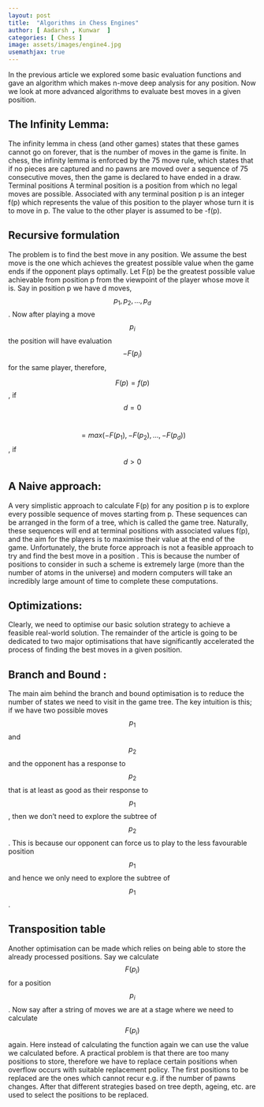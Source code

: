 ```yaml
---
layout: post
title:  "Algorithms in Chess Engines"
author: [ Aadarsh , Kunwar  ]
categories: [ Chess ]
image: assets/images/engine4.jpg
usemathjax: true
---
```


In the previous article we explored some basic evaluation functions and gave an algorithm which makes n-move deep analysis for any position. Now we look at more advanced algorithms to evaluate best moves in a given position. 

## The Infinity Lemma: 

The infinity lemma in chess (and other games) states that these games cannot go on forever, that is the number of moves in the game is finite. In chess, the infinity lemma is enforced by the 75 move rule, which states that if no pieces are captured and no pawns are moved over a sequence of 75 consecutive moves, then the game is declared to have ended in a draw. 
Terminal positions
A terminal position is a position from which no legal moves are possible. Associated with any terminal position p is an integer f(p) which represents the value of this position to the player whose turn it is to move in p. The value to the other player is assumed to be -f(p). 

## Recursive formulation

The problem is to find the best move in any position. We assume the best move is the one which achieves the greatest possible value when the game ends if the opponent plays optimally. 
Let F(p) be the greatest possible value achievable from position p from the viewpoint of the player whose move it is.
Say in position p we have d moves, $$ p_1, p_2, …, p_d $$ . Now after playing a move $$ p_i $$ the position will have evaluation $$ -F(p_i) $$ for the same player, therefore,

$$ F(p) = f(p) $$  , if $$ d=0 $$

&nbsp;&nbsp;&nbsp;&nbsp;&nbsp;&nbsp;&nbsp;&nbsp;&nbsp;&nbsp;&nbsp;&nbsp;$$  =  max(-F(p_1),-F(p_2), …, -F(p_d)) $$ , if $$ d > 0 $$

## A Naive approach:

A very simplistic approach to calculate F(p) for any position p is to explore every possible sequence of moves starting from p. These sequences can be arranged in the form of a tree, which is called the game tree.  Naturally, these sequences will end at terminal positions with associated values f(p), and the aim for the players is to maximise their value at the end of the game. 
Unfortunately, the brute force approach is not a feasible approach to try and find the best move in a position . This is because the number of positions to consider in such a scheme is extremely large (more than the number of atoms in the universe) and modern computers will take an incredibly large amount of time to complete these computations.

## Optimizations:

Clearly, we need to optimise our basic solution strategy to achieve a feasible real-world solution. The remainder of the article is going to be dedicated to two major optimisations that have significantly accelerated the process of finding the best moves in a given position. 

## Branch and Bound :

The main aim behind the branch and bound optimisation is to reduce the number of states we need to visit in the game tree. The key intuition is this; if we have two possible moves $$p_1$$ and $$p_2 $$ and the opponent has a response to $$p_2 $$ that is at least as good as their response to $$p_1$$, then we don’t need to explore the subtree of $$p_2$$. This is because our opponent can force us to play to the less favourable position $$p_1$$ and hence we only need to explore the subtree of $$p_1$$. 
## Transposition table

Another optimisation can be made which relies on being able to store the already processed positions. Say we calculate $$ F(p_i) $$ for a position $$ p_i $$ . Now say after a string of moves we are at a stage where we need to calculate $$ F(p_i) $$ again. Here instead of calculating the function again we can use the value we calculated before. A practical problem is that there are too many positions to store, therefore we have to replace certain positions when overflow occurs with suitable replacement policy. 
The first positions to be replaced are the ones which cannot recur e.g. if the number of pawns changes. After that different strategies based on tree depth, ageing, etc. are used to select the positions to be replaced.

